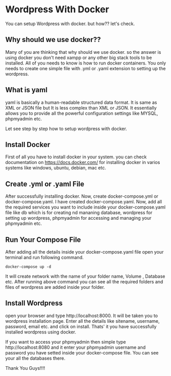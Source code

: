 # Wordpress With Docker

You can setup Wordpress with docker. but how?? let's check. 

## Why should we use docker??
Many of you are thinking that why should we use docker. so the answer is using docker you don't need xampp or any other big stack tools to be installed. All of you needs to know is how to run docker containers. You only needs to create one simple file with .yml or .yaml extension to setting up the wordpress.

## What is yaml
yaml is basically a human-readable structured data format. It is same as XML or JSON file but It is less complex than XML or JSON. It essentially allows you to provide all the powerful configuration settings like MYSQL, phpmyadmin etc.

Let see step by step how to setup wordpress with docker.

## Install Docker
First of all you have to install docker in your system. you can check documentation on https://docs.docker.com/ for installing docker in varios systems like windows, ubuntu, debian, mac etc.

## Create .yml or .yaml File
After successfully installing docker. Now, create docker-compose.yml or docker-compose.yaml. I have created docker-compose.yaml.
Now, add all the required services you want to include inside your docker-compose.yaml file like db which is for creating nd mananing database, wordpress for setting up wordpress, phpmyadmin for accessing and managing your phpmyadmin etc. 

## Run Your Compose File
After adding all the details inside your docker-compose.yaml file open your terminal and run following command.
```
docker-compose up -d
```
It will create network with the name of your folder name, Volume , Database etc. After running above command you can see all the required folders and files of wordpress are added inside your folder.

## Install Wordpress
open your browser and type http://localhost:8000. It will be taken you to wordpress installation page. Enter all the details like sitename, username, password, email etc. and click on install. Thats' it you have successfully installed wordpress using docker.

If you want to access your phpmyadmin then simple type  http://localhost:8080 and it enter your phpmyadmin username and password you have setted inside your docker-compose file. You can see your all the databases there.

Thank You Guys!!!!

